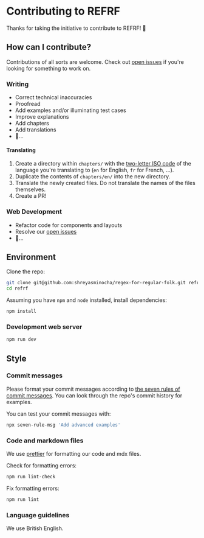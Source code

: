 # Contributing to REFRF

Thanks for taking the initiative to contribute to REFRF! 🎉

## How can I contribute?

Contributions of all sorts are welcome. Check out [open issues](https://github.com/shreyasminocha/regex-for-regular-folk/issues?q=is%3Aissue+is%3Aopen) if you're looking for something to work on.

### Writing

-   Correct technical inaccuracies
-   Proofread
-   Add examples and/or illuminating test cases
-   Improve explanations
-   Add chapters
-   Add translations
-   🎤…

#### Translating

1. Create a directory within `chapters/` with the [two-letter ISO code](https://en.wikipedia.org/wiki/List_of_ISO_639-1_codes) of the language you're translating to (`en` for English, `fr` for French, …).
2. Duplicate the contents of `chapters/en/` into the new directory.
3. Translate the newly created files. Do not translate the names of the files themselves.
4. Create a PR!

### Web Development

-   Refactor code for components and layouts
-   Resolve our [open issues](https://github.com/shreyasminocha/regex-for-regular-folk/issues?q=is%3Aissue+is%3Aopen)
-   🎤…

## Environment

Clone the repo:

```sh
git clone git@github.com:shreyasminocha/regex-for-regular-folk.git refrf
cd refrf
```

Assuming you have `npm` and `node` installed, install dependencies:

```sh
npm install
```

### Development web server

```sh
npm run dev
```

## Style

### Commit messages

Please format your commit messages according to [the seven rules of commit messages](https://chris.beams.io/posts/git-commit/#seven-rules). You can look through the repo's commit history for examples.

You can test your commit messages with:

```sh
npx seven-rule-msg 'Add advanced examples'
```

### Code and markdown files

We use [prettier](https://prettier.io) for formatting our code and mdx files.

Check for formatting errors:

```sh
npm run lint-check
```

Fix formatting errors:

```sh
npm run lint
```

### Language guidelines

We use British English.
